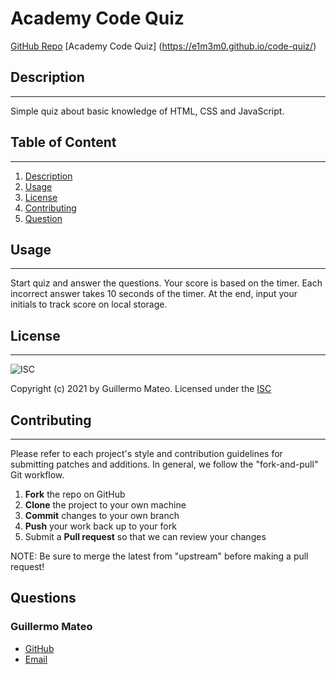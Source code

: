 # Academy Code Quiz
  
  [GitHub Repo](https://github.com/e1m3m0/academy-code-quiz)
  [Academy Code Quiz] (https://e1m3m0.github.io/code-quiz/)

  ## Description
  --------------
    
  Simple quiz about basic knowledge of HTML, CSS and JavaScript.
   
  ## Table of Content
  -------------------

  1.   [Description](#description)
  2.   [Usage](#usage)
  3.   [License](#license)
  4.   [Contributing](#contributing)
  5.   [Question](#questions)

  ## Usage
  --------

  Start quiz and answer the questions. Your score is based on the timer. Each incorrect answer takes 10 seconds of the timer. At the end, input your initials to track score on local storage.

  ## License
  ---------- 
      
   
  ![ISC](https://img.shields.io/badge/license-ISC-brightgreen)

  Copyright (c) 2021 by Guillermo Mateo. Licensed under the [ISC](https://choosealicense.com/licenses/isc)
  
  ## Contributing
  ---------------
    
  Please refer to each project's style and contribution guidelines for submitting patches and additions. In general, we follow the "fork-and-pull" Git workflow.

  1. **Fork** the repo on GitHub
  2. **Clone** the project to your own machine
  3. **Commit** changes to your own branch
  4. **Push** your work back up to your fork
  5. Submit a **Pull request** so that we can review your changes

  NOTE: Be sure to merge the latest from "upstream" before making a pull request!

  ## Questions

  ### Guillermo Mateo
  *   [GitHub](https://github.com/e1m3m0)
  *   [Email](mailto:gamateo@gmail.com)
